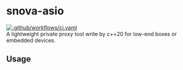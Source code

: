 # snova-asio
[![.github/workflows/ci.yaml](https://github.com/yinqiwen/snova-asio/actions/workflows/ci.yaml/badge.svg)](https://github.com/yinqiwen/snova-asio/actions/workflows/ci.yaml)     
A lightweight private proxy tool write by c++20 for low-end boxes or embedded devices.

## Usage



